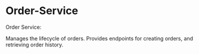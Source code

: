 # Order-Service
Order Service:

Manages the lifecycle of orders.
Provides endpoints for creating orders, and retrieving order history.